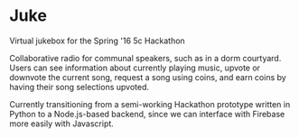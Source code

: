 # Juke
Virtual jukebox for the Spring '16 5c Hackathon

Collaborative radio for communal speakers, such as in a dorm courtyard. Users can see information about currently playing music, upvote or downvote the current song, request a song using coins, and earn coins by having their song selections upvoted.

Currently transitioning from a semi-working Hackathon prototype written in Python to a Node.js-based backend, since we can interface with Firebase more easily with Javascript.

